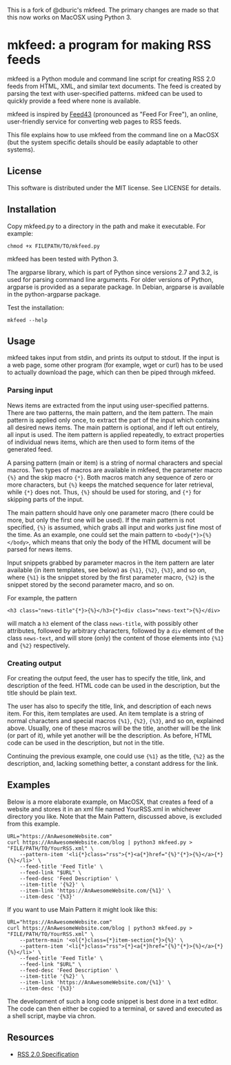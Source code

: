 This is a fork of @dburic's mkfeed. The primary changes are made so that this now works on MacOSX using Python 3. 

mkfeed: a program for making RSS feeds
======================================================================

mkfeed is a Python module and command line script for creating RSS 2.0
feeds from HTML, XML, and similar text documents. The feed is created by
parsing the text with user-specified patterns. mkfeed can be used to
quickly provide a feed where none is available.

mkfeed is inspired by [Feed43](http://feed43.com/) (pronounced as "Feed For
Free"), an online, user-friendly service for converting web pages to RSS
feeds.

This file explains how to use mkfeed from the command line on a MacOSX 
(but the system specific details should be easily adaptable to other
systems). 


License
------------------------------

This software is distributed under the MIT license. See LICENSE for
details.


Installation
------------------------------

Copy mkfeed.py to a directory in the path and make it executable.
For example:

    chmod +x FILEPATH/TO/mkfeed.py

mkfeed has been tested with Python 3.

The argparse library, which is part of Python since versions 2.7 and 3.2, is
used for parsing command line arguments. For older versions of Python,
argparse is provided as a separate package. In Debian, argparse is
available in the python-argparse package.

Test the installation:

    mkfeed --help


Usage
------------------------------

mkfeed takes input from stdin, and prints its output to stdout. If the
input is a web page, some other program (for example, wget or curl) has to
be used to actually download the page, which can then be piped through
mkfeed.

### Parsing input

News items are extracted from the input using user-specified patterns.
There are two patterns, the main pattern, and the item pattern. The main
pattern is applied only once, to extract the part of the input which
contains all desired news items. The main pattern is optional, and if left
out entirely, all input is used. The item pattern is applied repeatedly, to
extract properties of individual news items, which are then used to form
items of the generated feed.

A parsing pattern (main or item) is a string of normal characters and
special macros. Two types of macros are available in mkfeed, the parameter
macro `{%}` and the skip macro `{*}`. Both macros match any sequence of
zero or more characters, but `{%}` keeps the matched sequence for later
retrieval, while `{*}` does not. Thus, `{%}` should be used for storing,
and `{*}` for skipping parts of the input.

The main pattern should have only one parameter macro (there could be more,
but only the first one will be used). If the main pattern is not specified,
`{%}` is assumed, which grabs all input and works just fine most of the
time. As an example, one could set the main pattern to
`<body{*}>{%}</body>`, which means that only the body of the HTML document
will be parsed for news items.

Input snippets grabbed by parameter macros in the item pattern are later
available (in item templates, see below) as `{%1}`, `{%2}`, `{%3}`, and so
on, where `{%1}` is the snippet stored by the first parameter macro, `{%2}`
is the snippet stored by the second parameter macro, and so on. 

For example, the pattern 

    <h3 class="news-title"{*}>{%}</h3>{*}<div class="news-text">{%}</div>

will match a `h3` element of the class `news-title`, with possibly other
attributes, followed by arbitrary characters, followed by a `div` element
of the class `news-text`, and will store (only) the content of those
elements into `{%1}` and `{%2}` respectively.

### Creating output

For creating the output feed, the user has to specify the title, link, and
description of the feed. HTML code can be used in the description, but the
title should be plain text.

The user has also to specify the title, link, and description of each news
item. For this, item templates are used. An item template is a string of
normal characters and special macros `{%1}`, `{%2}`, `{%3}`, and so on,
explained above. Usually, one of these macros will be the title, another
will be the link (or part of it), while yet another will be the
description. As before, HTML code can be used in the description, but not
in the title.

Continuing the previous example, one could use `{%1}` as the title, `{%2}`
as the description, and, lacking something better, a constant address for
the link.


Examples
------------------------------

Below is a more elaborate example, on MacOSX, that creates a feed of a website and stores it in an xml file named YourRSS.xml in whichever directory you like. Note that the Main Pattern, discussed above, is excluded from this example.
```
URL="https://AnAwesomeWebsite.com"
curl https://AnAwesomeWebsite.com/blog | python3 mkfeed.py > "FILE/PATH/TO/YourRSS.xml" \
	--pattern-item '<li{*}class="rss">{*}<a{*}href="{%}"{*}>{%}</a>{*}{%}</li>' \
	--feed-title 'Feed Title' \
	--feed-link "$URL" \
	--feed-desc 'Feed Description' \
	--item-title '{%2}' \
	--item-link 'https://AnAwesomeWebsite.com/{%1}' \
	--item-desc '{%3}'
```
If you want to use Main Pattern it might look like this:
```
URL="https://AnAwesomeWebsite.com"
curl https://AnAwesomeWebsite.com/blog | python3 mkfeed.py > "FILE/PATH/TO/YourRSS.xml" \
	--pattern-main '<ol{*}class={*}item-section{*}>{%}' \
    --pattern-item '<li{*}class="rss">{*}<a{*}href="{%}"{*}>{%}</a>{*}{%}</li>' \
	--feed-title 'Feed Title' \
	--feed-link "$URL" \
	--feed-desc 'Feed Description' \
	--item-title '{%2}' \
	--item-link 'https://AnAwesomeWebsite.com/{%1}' \
	--item-desc '{%3}'
```

The development of such a long code snippet is best done in a text editor.
The code can then either be copied to a terminal, or saved and executed as
a shell script, maybe via chron.


Resources
------------------------------

 - [RSS 2.0 Specification](http://cyber.law.harvard.edu/rss/rss.html)

